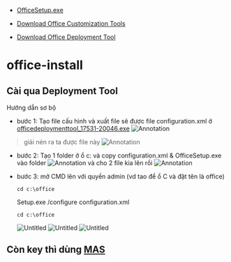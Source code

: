 - [OfficeSetup.exe](https://c2rsetup.officeapps.live.com/c2r/download.aspx?productReleaseID=O365ProPlusRetail&platform=Def&language=en-us&TaxRegion=pr&correlationId=a98f2420-8b66-4259-ba9e-90eeaeb8088a&token=0009fccd-aea5-45c4-ba67-5fc257a73f11&version=O16GA&source=O15OLSO365&Br=2)

- [Download Office Customization Tools](https://www.microsoft.com/en-us/download/details.aspx?id=49117)

- [Download Office Deployment Tool](https://config.office.com/deploymentsettings)
# office-install
## Cài qua Deployment Tool
Hướng dẫn sơ bộ
- bước 1: Tạo file cấu hình và xuất file sẽ được file configuration.xml ở [officedeploymenttool_17531-20046.exe](https://www.microsoft.com/en-us/download/details.aspx?id=49117)
  ![Annotation](https://github.com/user-attachments/assets/b4604042-103b-47a1-8151-d0d91b3d9fc8)
>giải nén ra ta được file này
  ![Annotation](https://github.com/user-attachments/assets/abad4a34-cd70-4472-9095-944179514036)

- bước 2: Tạo 1 folder ở ổ c: và copy configuration.xml & OfficeSetup.exe vào folder
  ![Annotation](https://github.com/user-attachments/assets/b9496cd0-648f-4cb4-b912-415fd8dee0ec)
  và cho 2 file kia lên rồi
  ![Annotation](https://github.com/user-attachments/assets/2b3c69fc-d36c-4401-84d6-cfeaaa1add9e)
  
- bước 3: mở CMD lên với quyền admin (vd tao để ổ C và đặt tên là office)
  ```
  cd c:\office
  ```
  Setup.exe /configure configuration.xml
  ```
  cd c:\office
  ```
  ![Untitled](https://github.com/user-attachments/assets/dfe69ebe-4522-4df6-b017-4d2f27d89d08)
  ![Untitled](https://github.com/user-attachments/assets/1899edac-46fc-45cf-b01b-096926e7cb05)
  ![Untitled](https://github.com/user-attachments/assets/0e9b7b70-e43a-4f29-be9e-b4c7d1ae0716)


## Còn key thì dùng [MAS](https://github.com/massgravel/Microsoft-Activation-Scripts)
